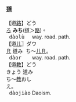 ### <span lang=zh-tw>道</span>
【道[路]()】<kbd>どう　<br>[ろ]()</kbd> <ruby>**みち**(道＞[路]())。</ruby>   
<samp>&nbsp;dàolù&nbsp;&nbsp;</samp> way.&nbsp;road.&nbsp;path.   
【道[儿]()〗<kbd>ダウ　<br>[Ｒ]()</kbd> <ruby>道<kbd>み<br>ち</kbd>～[儿]()<kbd>[Ｒ]()</kbd>。</ruby>   
<samp>&nbsp;dàor&nbsp;&nbsp;&nbsp;</samp> way.&nbsp;road.&nbsp;path.   
【道[教]()】<kbd>どう　<br>きょう</kbd> 道<kbd>み<br>ち</kbd>～[教]()<kbd>おし<br>え</kbd>。   
<samp>&nbsp;dàojiào</samp> Daoism.


<!--info/intel is power-->
